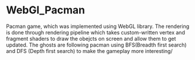 ﻿# WebGl_Pacman
Pacman game, which was implemented using WebGL library. The rendering is done through rendering pipeline which takes custom-written vertex and fragment shaders to draw the obejcts on screen and allow them to get updated. The ghosts are following pacman using BFS(Breadth first search) and DFS (Depth first search) to make the gameplay more interesting/
